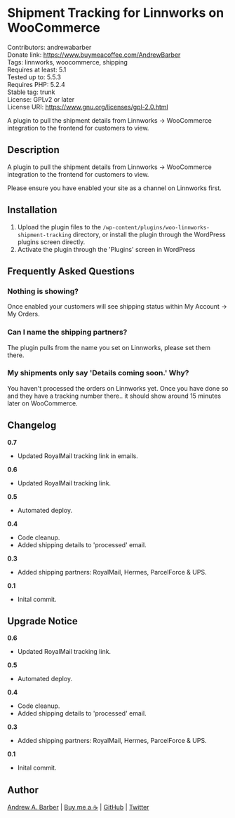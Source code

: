 # Shipment Tracking for Linnworks on WooCommerce

Contributors: andrewabarber  
Donate link: https://www.buymeacoffee.com/AndrewBarber  
Tags: linnworks, woocommerce, shipping  
Requires at least: 5.1  
Tested up to: 5.5.3  
Requires PHP: 5.2.4  
Stable tag: trunk  
License: GPLv2 or later  
License URI: https://www.gnu.org/licenses/gpl-2.0.html

A plugin to pull the shipment details from Linnworks -> WooCommerce integration to the frontend for customers to view.

## Description

A plugin to pull the shipment details from Linnworks -> WooCommerce integration to the frontend for customers to view.

Please ensure you have enabled your site as a channel on Linnworks first.

## Installation

1. Upload the plugin files to the `/wp-content/plugins/woo-linnworks-shipment-tracking` directory, or install the plugin through the WordPress plugins screen directly.
2. Activate the plugin through the 'Plugins' screen in WordPress

## Frequently Asked Questions

### Nothing is showing?

Once enabled your customers will see shipping status within My Account -> My Orders.

### Can I name the shipping partners?

The plugin pulls from the name you set on Linnworks, please set them there.

### My shipments only say 'Details coming soon.' Why?

You haven't processed the orders on Linnworks yet. Once you have done so and they have a tracking number there.. it should show around 15 minutes later on WooCommerce.

## Changelog

**0.7**

-   Updated RoyalMail tracking link in emails.

**0.6**

-   Updated RoyalMail tracking link.

**0.5**

-   Automated deploy.

**0.4**

-   Code cleanup.
-   Added shipping details to 'processed' email.

**0.3**

-   Added shipping partners: RoyalMail, Hermes, ParcelForce & UPS.

**0.1**

-   Inital commit.

## Upgrade Notice

**0.6**

-   Updated RoyalMail tracking link.

**0.5**

-   Automated deploy.

**0.4**

-   Code cleanup.
-   Added shipping details to 'processed' email.

**0.3**

-   Added shipping partners: RoyalMail, Hermes, ParcelForce & UPS.

**0.1**

-   Inital commit.

## Author

[Andrew A. Barber](https://andrewbarber.me) | [Buy me a ☕](https://www.buymeacoffee.com/AndrewBarber) | [GitHub](https://github.com/andrewbarber/) | [Twitter](https://twitter.com/AndrewBarber)
